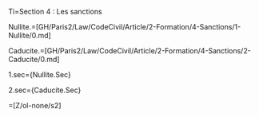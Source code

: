 Ti=Section 4 : Les sanctions

Nullite.=[GH/Paris2/Law/CodeCivil/Article/2-Formation/4-Sanctions/1-Nullite/0.md]

Caducite.=[GH/Paris2/Law/CodeCivil/Article/2-Formation/4-Sanctions/2-Caducite/0.md]

1.sec={Nullite.Sec}

2.sec={Caducite.Sec}

=[Z/ol-none/s2]
